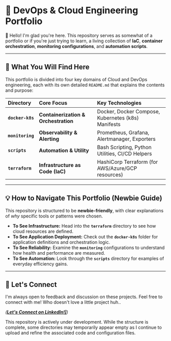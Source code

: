 # 🚀 DevOps & Cloud Engineering Portfolio

👋 Hello! I'm glad you're here. This repository serves as somewhat of a portfolio or if you're just trying to learn, a living collection of **IaC**, **container orchestration**, **monitoring configurations**, and **automation scripts**.

---

## 🎯 What You Will Find Here

This portfolio is divided into four key domains of Cloud and DevOps engineering, each with its own detailed `README.md` that explains the contents and purpose:

| Directory | Core Focus | Key Technologies |
| :--- | :--- | :--- |
| **`docker-k8s`** | **Containerization & Orchestration** | Docker, Docker Compose, Kubernetes (k8s) Manifests |
| **`monitoring`** | **Observability & Alerting** | Prometheus, Grafana, Alertmanager, Exporters |
| **`scripts`** | **Automation & Utility** | Bash Scripting, Python Utilities, CI/CD Helpers |
| **`terraform`** | **Infrastructure as Code (IaC)** | HashiCorp Terraform (for AWS/Azure/GCP resources) |

---

## 💡 How to Navigate This Portfolio (Newbie Guide)

This repository is structured to be **newbie-friendly**, with clear explanations of *why* specific tools or patterns were chosen.

* **To See Infrastructure:** Head into the **`terraform`** directory to see how cloud resources are defined.
* **To See Application Deployment:** Check out the **`docker-k8s`** folder for application definitions and orchestration logic.
* **To See Reliability:** Examine the **`monitoring`** configurations to understand how health and performance are measured.
* **To See Automation:** Look through the **`scripts`** directory for examples of everyday efficiency gains.

---

## 🤝 Let's Connect

I'm always open to feedback and discussion on these projects. Feel free to connect with me!
Who doesn't love a little project huh..

*(**[Let's Connect on LinkedIn!\]](https://www.linkedin.com/in/aymenbowran/)**)*

This repository is actively under development. While the structure is complete, some directories may temporarily appear empty as I continue to upload and refine the associated code and configuration files.
